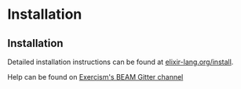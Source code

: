 # Installation

## Installation

Detailed installation instructions can be found at [elixir-lang.org/install](http://elixir-lang.org/install.html).

Help can be found on [Exercism's BEAM Gitter channel](https://gitter.im/exercism/xerlang)
